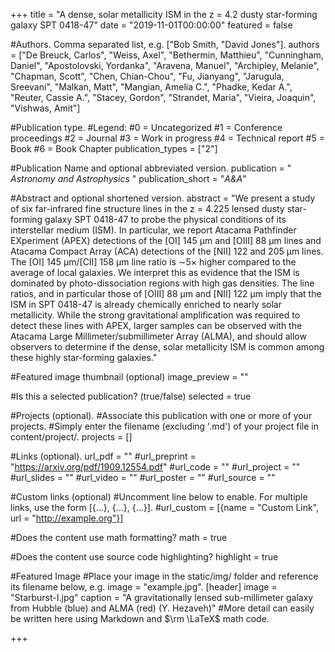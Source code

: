 +++
title = "A dense, solar metallicity ISM in the z = 4.2 dusty star-forming galaxy SPT 0418-47"
date = "2019-11-01T00:00:00"
featured = false

#Authors.  Comma separated list, e.g. ["Bob Smith, "David Jones"].
authors = ["De Breuck, Carlos", "Weiss, Axel", "Bethermin, Matthieu", "Cunningham, Daniel", "Apostolovski, Yordanka", "Aravena, Manuel", "Archipley, Melanie", "Chapman, Scott", "Chen, Chian-Chou", "Fu, Jianyang", "Jarugula, Sreevani", "Malkan, Matt", "Mangian, Amelia C.", "Phadke, Kedar A.", "Reuter, Cassie A.", "Stacey, Gordon", "Strandet, Maria", "Vieira, Joaquin", "Vishwas, Amit"]

#Publication type.
#Legend:
#0 = Uncategorized
#1 = Conference proceedings
#2 = Journal
#3 = Work in progress
#4 = Technical report
#5 = Book
#6 = Book Chapter
publication_types = ["2"]

#Publication Name and optional abbreviated version.
publication = " *Astronomy and Astrophysics* " 
publication_short = "*A&A*"

#Abstract and optional shortened version.
abstract = "We present a study of six far-infrared fine structure lines in the z = 4.225 lensed dusty star-forming galaxy SPT 0418-47 to probe the physical conditions of its interstellar medium (ISM). In particular, we report Atacama Pathfinder EXperiment (APEX) detections of the [OI] 145 μm and [OIII] 88 μm lines and Atacama Compact Array (ACA) detections of the [NII] 122 and 205 μm lines. The [OI] 145 μm/[CII] 158 μm line ratio is ∼5× higher compared to the average of local galaxies. We interpret this as evidence that the ISM is dominated by photo-dissociation regions with high gas densities. The line ratios, and in particular those of [OIII] 88 μm and [NII] 122 μm imply that the ISM in SPT 0418-47 is already chemically enriched to nearly solar metallicity. While the strong gravitational amplification was required to detect these lines with APEX, larger samples can be observed with the Atacama Large Millimeter/submillimeter Array (ALMA), and should allow observers to determine if the dense, solar metallicity ISM is common among these highly star-forming galaxies."

#Featured image thumbnail (optional)
image_preview = ""

#Is this a selected publication? (true/false)
selected = true

#Projects (optional).
#Associate this publication with one or more of your projects.
#Simply enter the filename (excluding '.md') of your project file in content/project/.
projects = []

#Links (optional).
url_pdf = ""
#url_preprint = "https://arxiv.org/pdf/1909.12554.pdf"
#url_code = ""
#url_project = ""
#url_slides = ""
#url_video = ""
#url_poster = ""
#url_source = ""

#Custom links (optional)
#Uncomment line below to enable. For multiple links, use the form [{...}, {...}, {...}].
#url_custom = [{name = "Custom Link", url = "http://example.org"}]

#Does the content use math formatting?
math = true

#Does the content use source code highlighting?
highlight = true

#Featured Image
#Place your image in the static/img/ folder and reference its filename below, e.g. image = "example.jpg".
[header] image = "Starburst-I.jpg" caption = "A gravitationally lensed sub-millimeter galaxy from Hubble (blue) and ALMA (red) (Y. Hezaveh)" #More detail can easily be written here using Markdown and $\rm \LaTeX$ math code.

+++
